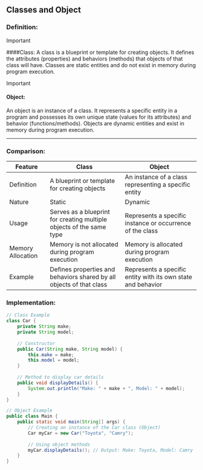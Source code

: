 ## Classes and Object

### Definition:

>[!important]
> ####Class:
>A class is a blueprint or template for creating objects. It defines the attributes (properties) and behaviors (methods) that objects of that class will have. Classes are static entities and do not exist in memory during program execution.

>[!important]
> #### Object:
>An object is an instance of a class. It represents a specific entity in a program and possesses its own unique state (values for its attributes) and behavior (functions/methods). Objects are dynamic entities and exist in memory during program execution.

---
### Comparison:
| Feature        | Class                                         | Object                                           |
|----------------|-----------------------------------------------|--------------------------------------------------|
| Definition     | A blueprint or template for creating objects | An instance of a class representing a specific entity |
| Nature         | Static                                        | Dynamic                                          |
| Usage          | Serves as a blueprint for creating multiple objects of the same type | Represents a specific instance or occurrence of the class |
| Memory Allocation | Memory is not allocated during program execution | Memory is allocated during program execution |
| Example        | Defines properties and behaviors shared by all objects of that class | Represents a specific entity with its own state and behavior |


### Implementation:

```java
// Class Example
class Car {
    private String make;
    private String model;
    
    // Constructor
    public Car(String make, String model) {
        this.make = make;
        this.model = model;
    }
    
    // Method to display car details
    public void displayDetails() {
        System.out.println("Make: " + make + ", Model: " + model);
    }
}

// Object Example
public class Main {
    public static void main(String[] args) {
        // Creating an instance of the Car class (Object)
        Car myCar = new Car("Toyota", "Camry");
        
        // Using object methods
        myCar.displayDetails(); // Output: Make: Toyota, Model: Camry
    }
}

